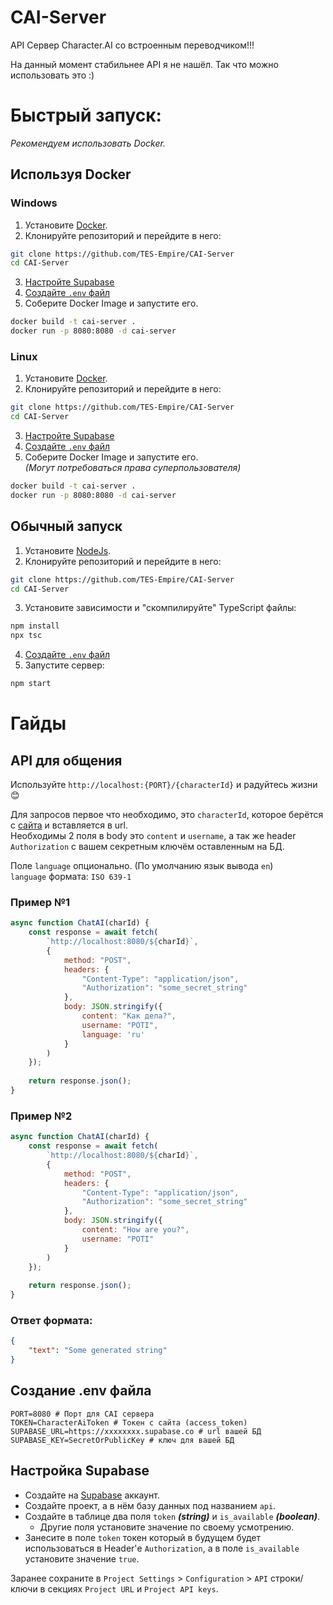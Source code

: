 # CAI-Server

API Сервер Character.AI со встроенным переводчиком!!!

На данный момент стабильнее API я не нашёл. Так что можно использовать это :)

# Быстрый запуск:
_Рекомендуем использовать Docker._

## Используя Docker

### Windows

1. Установите [Docker](https://docs.docker.com/desktop/install/windows-install/).
2. Клонируйте репозиторий и перейдите в него:
```bash
git clone https://github.com/TES-Empire/CAI-Server
cd CAI-Server
```
3. [Настройте Supabase](https://github.com/TES-Empire/CAI-Server/tree/main#настройка-supabase)
4. [Создайте `.env` файл](https://github.com/TES-Empire/CAI-Server/tree/main#создание-env-файла)
5. Соберите Docker Image и запустите его.
```bash
docker build -t cai-server .
docker run -p 8080:8080 -d cai-server
```

### Linux

1. Установите [Docker](https://docs.docker.com/desktop/install/linux-install/).
2. Клонируйте репозиторий и перейдите в него:
```bash
git clone https://github.com/TES-Empire/CAI-Server
cd CAI-Server
```
3. [Настройте Supabase](https://github.com/TES-Empire/CAI-Server/tree/main#настройка-supabase)
4. [Создайте `.env` файл](https://github.com/TES-Empire/CAI-Server/tree/main#создание-env-файла)
5. Соберите Docker Image и запустите его.  
_(Могут потребоваться права суперпользователя)_
```bash
docker build -t cai-server .
docker run -p 8080:8080 -d cai-server
```

## Обычный запуск

1. Установите [NodeJs](https://nodejs.org/en).
2. Клонируйте репозиторий и перейдите в него:
```bash
git clone https://github.com/TES-Empire/CAI-Server
cd CAI-Server
```
3. Установите зависимости и "скомпилируйте" TypeScript файлы:
```bash
npm install
npx tsc
```
4. [Создайте `.env` файл](https://github.com/TES-Empire/CAI-Server/tree/main#создание-env-файла)
5. Запустите сервер:
```bash
npm start
```

# Гайды

## API для общения

Используйте `http://localhost:{PORT}/{characterId}` и радуйтесь жизни :blush:

Для запросов первое что необходимо, это `characterId`, которое берётся с [сайта](beta.character.ai) и вставляется в url.  
Необходимы 2 поля в body это `content` и `username`, а так же header `Authorization` с вашем секретным ключём оставленным на БД.

Поле `language` опционально. (По умолчанию язык вывода `en`)  
`language` формата: `ISO 639-1`

### Пример №1
```js
async function ChatAI(charId) {
	const response = await fetch(
		`http://localhost:8080/${charId}`,
		{
			method: "POST",
			headers: {
				"Content-Type": "application/json",
				"Authorization": "some_secret_string"
			},
			body: JSON.stringify({
				content: "Как дела?",
				username: "POTI",
				language: 'ru'
			}
		)
	});
	
	return response.json();
}
```

### Пример №2
```js
async function ChatAI(charId) {
	const response = await fetch(
		`http://localhost:8080/${charId}`,
		{
			method: "POST",
			headers: {
				"Content-Type": "application/json",
				"Authorization": "some_secret_string"
			},
			body: JSON.stringify({
				content: "How are you?",
				username: "POTI"
			}
		)
	});
	
	return response.json();
}
```

### Ответ формата:
```json
{
	"text": "Some generated string"
}
```

## Создание .env файла
```properties
PORT=8080 # Порт для CAI сервера
TOKEN=CharacterAiToken # Токен с сайта (access_token)
SUPABASE_URL=https://xxxxxxxx.supabase.co # url вашей БД
SUPABASE_KEY=SecretOrPublicKey # ключ для вашей БД
```

## Настройка Supabase
+ Создайте на [Supabase](https://supabase.com/) аккаунт.
+ Создайте проект, а в нём базу данных под названием `api`.
+ Создайте в таблице два поля `token` ***(string)*** и `is_available` ***(boolean)***.
  + Другие поля установите значение по своему усмотрению.
+ Занесите в поле `token` токен который в будущем будет использоваться в Header'е `Authorization`, а в поле `is_available` установите значение `true`.

Заранее сохраните в `Project Settings` > `Configuration` > `API` строки/ключи в секциях `Project URL` и `Project API keys`.